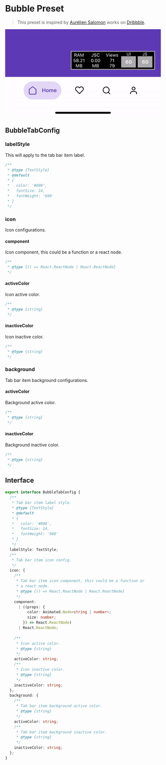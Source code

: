 # Bubble Preset

> This preset is inspired by [Aurélien Salomon](https://dribbble.com/aureliensalomon) works on [Dribbble](https://dribbble.com/shots/5925052-Google-Bottom-Bar-Navigation-Pattern-Mobile-UX-Design).

![Bubble Preview](/docs/previews/bubble.gif)

## BubbleTabConfig

### labelStyle

This will apply to the tab bar item label.

```ts
/**
 * @type {TextStyle}
 * @default
 * {
 *   color: '#000',
 *   fontSize: 14,
 *   fontWeight: '600'
 * }
 */
```

### icon

Icon configurations.

#### component

Icon component, this could be a function or a react node.

```ts
/**
 * @type {() => React.ReactNode | React.ReactNode}
 */
```

#### activeColor

Icon active color.

```ts
/**
 * @type {string}
 */
```

#### inactiveColor

Icon inactive color.

```ts
/**
 * @type {string}
 */
```

### background

Tab bar item background configurations.

#### activeColor

Background active color.

```ts
/**
 * @type {string}
 */
```

#### inactiveColor

Background inactive color.

```ts
/**
 * @type {string}
 */
```

## Interface

```ts
export interface BubbleTabConfig {
  /**
   * Tab bar item label style.
   * @type {TextStyle}
   * @default
   * {
   *   color: '#000',
   *   fontSize: 14,
   *   fontWeight: '600'
   * }
   */
  labelStyle: TextStyle;
  /**
   * Tab bar item icon config.
   */
  icon: {
    /**
     * Tab bar item icon component, this could be a function or
     * a react node.
     * @type {() => React.ReactNode | React.ReactNode}
     */
    component:
      | ((props: {
          color: Animated.Node<string | number>;
          size: number;
        }) => React.ReactNode)
      | React.ReactNode;

    /**
     * Icon active color.
     * @type {string}
     */
    activeColor: string;
    /**
     * Icon inactive color.
     * @type {string}
     */
    inactiveColor: string;
  };
  background: {
    /**
     * Tab bar item background active color.
     * @type {string}
     */
    activeColor: string;
    /**
     * Tab bar item background inactive color.
     * @type {string}
     */
    inactiveColor: string;
  };
}
```
